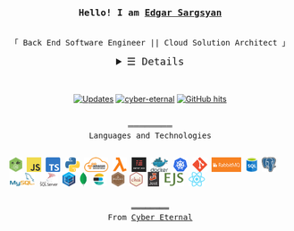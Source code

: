 <h3 align="center"><samp>Hello! I am <b><a rel="nofollow noopener noreferrer" target="_blank" href="https://cyber-eternal.github.io/">Edgar Sargsyan</a></b></samp></h3>

<p align="center"><br>
  <samp>
    「 Back End Software Engineer || Cloud Solution Architect 」<br>
  </samp>
</p>

<details align="center" style="font-size: 18px">
   <summary> <samp>&#9776; Details</samp></summary>
   <p align="center">
 <p style="width: 70%; text-align: center; margin: auto">
I'm Back End Software Engineer and Cloud Solution Architect. My aim is not only to establish coding but also to provide relevant and clear-cut coding methods that are implemented in order to attain the most efficient coding system possible, writing of the high-performance code, increasing code coverage by unit and integration tests, saving time and resources for wasting, acceleration of releases, hardworking, team management, decision making, and problem-solving, strong communication and collaboration, I'm able to motivate and lead others in a team environment, to work in a team, and in stressful situations.

<br>

Feel free to contact me and have a nice day!

  </p>

<br>

<a href="https://github.com/cyber-eternal?tab=repositories" target="_blank"><img alt="Code" src="https://img.shields.io/badge/-code-000000?style=flat-square&logo=Plex&logoColor=white"></a>
<a href="https://github.com/cyber-eternal?tab=repositories&language=javascript" target="_blank"><img alt="Javascript" src="https://img.shields.io/badge/-Javascript-f1e05a?style=flat-square&logo=Javascript&logoColor=black"></a>
<a href="https://github.com/cyber-eternal?tab=repositories&language=typescript" target="_blank"><img alt="TypeScript" src="https://img.shields.io/badge/-TypeScript%2B%2B-f34b7d?style=flat-square&logo=TypeScript&logoColor=white&color=darkgreen"></a>
<a href="https://github.com/cyber-eternal?tab=repositories&language=python" target="_blank"><img alt="Python" src="https://img.shields.io/badge/-Python-3572A5?style=flat-square&logo=Python&logoColor=yellow"></a>

<br>

<img src="https://github-readme-stats.vercel.app/api?username=cyber-eternal&show_icons=true&theme=dark&title_color=27d545&count_private=true&&show_owner=true"></img><br>
Check out my <a rel="nofollow noopener noreferrer" target="_blank" href="https://cyber-eternal.github.io/src/Kevin_Cui_Resume.pdf">Resume</a><br><br>
</samp>

  </p>
</details>

<br>
<br>
<p align="center">
<a href="https://github.com/cyber-eternal?tab=followers" target="_blank"><img alt="Updates" src="https://img.shields.io/badge/--000000?style=flat-square&logo=RSS&logoColor=white&color=red"></a>
<a href="https://github.com/cyber-eternal" target="_blank"><img alt="cyber-eternal" src="https://badges.pufler.dev/visits/cyber-eternal/cyber-eternal?logo=GitHub&label=Visits&color=darkgreen&logoColor=white&style=flat-square"/></a>
<a href="https://github.com/cyber-eternal/cyber-eternal" target="_blank"><img alt="GitHub hits" src="https://img.shields.io/github/last-commit/cyber-eternal/cyber-eternal?label=Profile%20Updated&style=flat-square&color=darkgreen"></a>
</p>

<languages align="center">
<p align="center">
<br>
════════<br>
 <samp>Languages and Technologies</samp></p>
<br>

<samp>
<img align="center" title="Node.js" alt="Node JS" height="26px" src="./tmp/nodejs.png" />
<img align="center" title="Javascript" alt="JavaScript" height="26px" src="./tmp/js.png" />
<img align="center" title="TavaScript" alt="TypeScript" height="26px" src="./tmp/ts.png" />
<img align="center" title="Python" alt="Python" height="26px" src="./tmp/python-logo.png" />
<img align="center" title="Amazon Web Services(AWS)" alt="AWS" height="26px" src="./tmp/aws.png" />
<img align="center" title="Lambda" alt="Lambda" height="26px" src="./tmp/lambda.png" />
<img align="center" title="Serverless" alt="Serverless" height="26px" src="./tmp/serverless.png" />
<img align="center" title="Docker" alt="Docker" height="26px" src="./tmp/docker.svg" />
<img align="center" title="Kubernetes" alt="Kubernetes" height="26px" src="./tmp/kubernetes.png" />
<img align="center" title="Git" alt="Git" height="26px" src="./tmp/git.png" />
<img align="center" title="RabbitMQ" alt="RabbitMQ" height="26px" src="./tmp/rabbitmq.jpg" />
<img align="center" title="SQL" alt="SQL" height="26px" src="./tmp/sql.png" />
<img align="center" title="PostgreSQL" alt="PostgreSQL" height="26px" src="./tmp/pgsql.png" />
<img align="center" title="MySQL" alt="MySQL" height="26px" src="./tmp/mysql.png" />
<img align="center" title="MsSQL" alt="MsSQL" height="26px" src="./tmp/mssql.svg" />
<img align="center" title="Sequelize" alt="Sequelize" height="26px" src="./tmp/sequelize.png" />
<img align="center" title="MongoDB" alt="MongoDB" height="26px" src="./tmp/mongodb.png" />
<!-- <img align="center" alt="Mngoose" height="26px" src="./tmp/mongoose.png" /> -->
<img align="center" title="Elastic Search" alt="Elastic Search" height="26px" src="./tmp/elastic_search.svg" />
<img align="center" title="Mocha" alt="Mocha" height="26px" src="./tmp/mocha.png" />
<img align="center" title="Chai" alt="Chai" height="26px" src="./tmp/chai.png" />
<img align="center" title="Jest" alt="Jest" height="26px" src="./tmp/jest.png" />
<!-- <img align="center" alt="AWS Dybamo DB" height="26px" src="./tmp/aws-dynamodb.svg" /> -->
<img align="center" title="EJS" alt="EJS" height="26px" src="./tmp/ejs.png" />
<img align="center" title="React" alt="React" height="26px" src="./tmp/react.png" />
<!-- <img align="center" alt="Casandra DB" height="26px" src="./tmp/casandra.png" /> -->
</samp>
<br />
<br />
</languages>

<samp>
  <p align="center">
    ════════<br>
    From <a href="https://github.com/cyber-eternal/cyber-eternal">Cyber Eternal</a>
  </p>
</samp>
